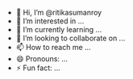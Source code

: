 - 👋 Hi, I’m @ritikasumanroy
- 👀 I’m interested in ...
- 🌱 I’m currently learning ...
- 💞️ I’m looking to collaborate on ...
- 📫 How to reach me ...
- 😄 Pronouns: ...
- ⚡ Fun fact: ...

<!---
ritikasumanroy/ritikasumanroy is a ✨ special ✨ repository because its `README.md` (this file) appears on your GitHub profile.
You can click the Preview link to take a look at your changes.
--->
